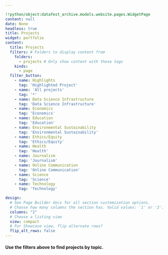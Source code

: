 ```yaml
---

!!python/object:datafest_archive.models.website.pages.WidgetPage
content: null
date: None
headless: true
title: Projects
widget: portfolio
content:
  title: Projects
  filters: # Folders to display content from
    folders:
      - projects # Only show content with these tags
    kinds:
      - page
  filter_button:
    - name: Highlights
      tag: 'Highlighted Project'
    - name: 'All projects'
      tag: '*'
    - name: Data Science Infrastructure
      tag: 'Data Science Infrastructure'
    - name: Economics
      tag: 'Economics'
    - name: Education
      tag: 'Education'
    - name: Environmental Sustainability
      tag: 'Environmental Sustainability'
    - name: Ethics/Equity
      tag: 'Ethics/Equity'
    - name: Health
      tag: 'Health'
    - name: Journalism
      tag: 'Journalism'
    - name: Online Communication
      tag: 'Online Communication'
    - name: Science
      tag: 'Science'
    - name: Technology
      tag: 'Technology'

design:
  # See Page Builder docs for all section customization options.
  # Choose how many columns the section has. Valid values: '1' or '2'.
  columns: "1"
  # Choose a listing view
  view: compact
  # For Showcase view, flip alternate rows?
  flip_alt_rows: false
---
```


<h4> Use the filters above to find projects by topic. </h4>
